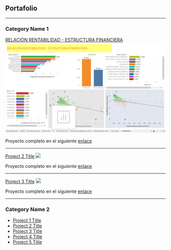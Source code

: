 ## Portafolio

---

### Category Name 1 

[RELACIÓN RENTABILIDAD - ESTRUCTURA FINANCIERA](/sample_page)
<img src="images/Dashboard_proyecto1.png?raw=true"/>

Proyecto completo en el siguiente [enlace](https://drive.google.com/drive/folders/1-_S-M8CyFMSZ4kVHzw2sHdXfzZs_p9yy?usp=sharing) 

---
[Project 2 Title](/pdf/sample_presentation.pdf)
<img src="images/dummy_thumbnail.jpg?raw=true"/>

Proyecto completo en el siguiente [enlace](https://docs.google.com/spreadsheets/d/1xHjQs_R-ZIQXpDjOrz8ScuEdrgw2UW57/edit?usp=drive_link&ouid=115338509806938033639&rtpof=true&sd=true)

---
[Project 3 Title](http://example.com/)
<img src="images/dummy_thumbnail.jpg?raw=true"/>

Proyecto completo en el siguiente [enlace](https://docs.google.com/spreadsheets/d/1xHjQs_R-ZIQXpDjOrz8ScuEdrgw2UW57/edit?usp=drive_link&ouid=115338509806938033639&rtpof=true&sd=true)

---

### Category Name 2

- [Project 1 Title](http://example.com/)
- [Project 2 Title](http://example.com/)
- [Project 3 Title](http://example.com/)
- [Project 4 Title](http://example.com/)
- [Project 5 Title](http://example.com/)







<p style="font-size:11px">
